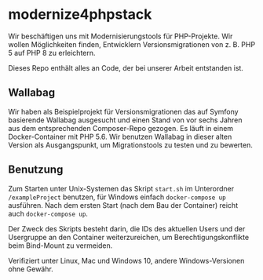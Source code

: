 # modernize4phpstack
Wir beschäftigen uns mit Modernisierungstools für PHP-Projekte. Wir wollen Möglichkeiten finden, Entwicklern Versionsmigrationen von z. B. PHP 5 auf PHP 8 zu erleichtern.

Dieses Repo enthält alles an Code, der bei unserer Arbeit entstanden ist.

## Wallabag
Wir haben als Beispielprojekt für Versionsmigrationen das auf Symfony basierende Wallabag ausgesucht und einen Stand von vor sechs Jahren aus dem entsprechenden Composer-Repo gezogen.
Es läuft in einem Docker-Container mit PHP 5.6. Wir benutzen Wallabag in dieser alten Version als Ausgangspunkt, um Migrationstools zu testen und zu bewerten.

## Benutzung
Zum Starten unter Unix-Systemen das Skript `start.sh` im Unterordner `/exampleProject` benutzen, für Windows einfach `docker-compose up` ausführen.
Nach dem ersten Start (nach dem Bau der Container) reicht auch `docker-compose up`.

Der Zweck des Skripts besteht darin, die IDs des aktuellen Users und der Usergruppe an den Container weiterzureichen, um Berechtigungskonflikte beim Bind-Mount zu vermeiden.

Verifiziert unter Linux, Mac und Windows 10, andere Windows-Versionen ohne Gewähr.
